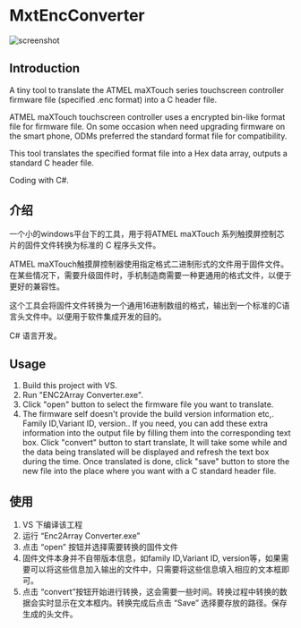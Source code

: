 # MxtEncConverter

![screenshot](https://cdn.jsdelivr.net/gh/gangdong/MxtEncConverter@master/screenshot.PNG)

## Introduction
A tiny tool to translate the ATMEL maXTouch series touchscreen controller firmware file (specified .enc format) into a C header file.

ATMEL maXTouch touchscreen controller uses a encrypted bin-like format file for firmware file. On some occasion when need upgrading firmware on the smart phone, ODMs preferred the standard format file for compatibility.

This tool translates the specified format file into a Hex data array, outputs a standard C header file. 

Coding with C#.

## 介绍
一个小的windows平台下的工具，用于将ATMEL maXTouch 系列触摸屏控制芯片的固件文件转换为标准的 C 程序头文件。

ATMEL maXTouch触摸屏控制器使用指定格式二进制形式的文件用于固件文件。在某些情况下，需要升级固件时，手机制造商需要一种更通用的格式文件，以便于更好的兼容性。

这个工具会将固件文件转换为一个通用16进制数组的格式，输出到一个标准的C语言头文件中。以便用于软件集成开发的目的。

C# 语言开发。

## Usage
1. Build this project with VS.
2. Run "ENC2Array Converter.exe".<br>
3. Click "open" button to select the firmware file you want to translate.
4. The firmware self doesn't provide the build version information etc,. Family ID,Variant ID, version.. If you need, you can add these extra information into the output file by filling them into the corresponding text box. Click "convert" button to start translate, It will take some while and the data being translated will be displayed and refresh the text box during the time. Once translated is done, click "save" button to store the new file into the place where you want with a C standard header file.

## 使用
1. VS 下编译该工程
2. 运行 “Enc2Array Converter.exe”
3. 点击 “open” 按钮并选择需要转换的固件文件
4. 固件文件本身并不自带版本信息，如family ID,Variant ID, version等，如果需要可以将这些信息加入输出的文件中，只需要将这些信息填入相应的文本框即可。
5. 点击 “convert”按钮开始进行转换，这会需要一些时间。转换过程中转换的数据会实时显示在文本框内。转换完成后点击 “Save” 选择要存放的路径。保存生成的头文件。
